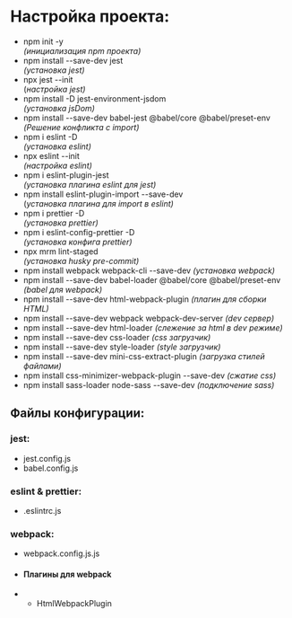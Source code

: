 # Настройка проекта:

- npm init -y <br> _(инициализация npm проекта)_
- npm install --save-dev jest <br> _(установка jest)_
- npx jest --init <br> (_настройка jest)_
- npm install -D jest-environment-jsdom <br> _(установка jsDom)_
- npm install --save-dev babel-jest @babel/core @babel/preset-env <br> _(Решение конфликта с import)_
- npm i eslint -D <br> _(установка eslint)_
- npx eslint --init <br> _(настройка eslint)_
- npm i eslint-plugin-jest <br> _(установка плагина eslint для jest)_
- npm install eslint-plugin-import --save-dev <br> (_установка плагина для import в eslint)_
- npm i prettier -D <br> _(установка prettier)_
- npm i eslint-config-prettier -D <br> _(установка конфига prettier)_
- npx mrm lint-staged <br> _(установка husky pre-commit)_
- npm install webpack webpack-cli --save-dev _(установка webpack)_
- npm install --save-dev babel-loader @babel/core @babel/preset-env _(babel для webpack)_
- npm install --save-dev html-webpack-plugin _(плагин для сборки HTML)_
- npm install --save-dev webpack webpack-dev-server _(dev сервер)_
- npm install --save-dev html-loader _(слежение за html в dev режиме)_
- npm install --save-dev css-loader _(css загрузчик)_
- npm install --save-dev style-loader _(style загрузчик)_
- npm install --save-dev mini-css-extract-plugin _(загрузка стилей файлами)_
- npm install css-minimizer-webpack-plugin --save-dev _(сжатие css)_
- npm install sass-loader node-sass --save-dev _(подключение sass)_

## Файлы конфигурации:

### jest:

- jest.config.js
- babel.config.js

### eslint & prettier:

- .eslintrc.js

### webpack:

- webpack.config.js.js
- #### Плагины для webpack
- - HtmlWebpackPlugin
